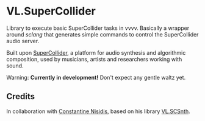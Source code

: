 # VL.SuperCollider

Library to execute basic SuperCollider tasks in vvvv. Basically a wrapper around *sclang* that generates simple commands to control the SuperCollider audio server.

Built upon [SuperCollider](https://supercollider.github.io/), a platform for audio synthesis and algorithmic composition, used by musicians, artists and researchers working with sound.

Warning: **Currently in development!** Don't expect any gentle waltz yet.

## Credits
In collaboration with [Constantine Nisidis](https://www.nisidis.com/), based on his library [VL.SCSnth](https://github.com/cnisidis/VL.SCSynth).
